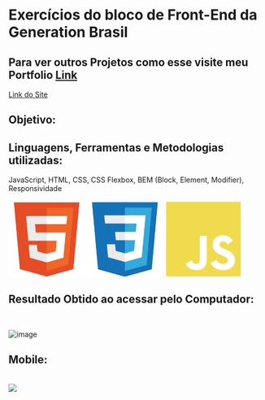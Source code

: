 # Exercícios do bloco de Front-End da Generation Brasil

## Para ver outros Projetos como esse visite meu Portfolio [Link](https://github.com/SammyLexa/Portfolio)


[Link do Site](https://fundamentos-web-samantha-sammy.vercel.app/) 
</br>

## Objetivo:

<h2>Linguagens, Ferramentas e Metodologias utilizadas: </h2> JavaScript,
HTML, CSS, CSS Flexbox, BEM (Block, Element, Modifier), Responsividade

<div style="display: inline_block"><br>
  <img align="center" alt="HTML"  width="150" src="https://raw.githubusercontent.com/devicons/devicon/master/icons/html5/html5-original.svg">
  <img align="center" alt="CSS" width="150" src="https://raw.githubusercontent.com/devicons/devicon/master/icons/css3/css3-original.svg">
  <img align="center" alt="Js" width="150" src="https://raw.githubusercontent.com/devicons/devicon/master/icons/javascript/javascript-plain.svg">
</div>

## Resultado Obtido ao acessar pelo Computador:
</br>

![image](https://user-images.githubusercontent.com/123910027/231033218-c550cf5f-e313-4864-aead-85dcf7282d4a.jpeg)


## Mobile: 
</br>

<img width="400px" src="https://user-images.githubusercontent.com/123910027/231033166-16909099-1ad0-48a3-a13d-947d4c4de73b.jpeg">
